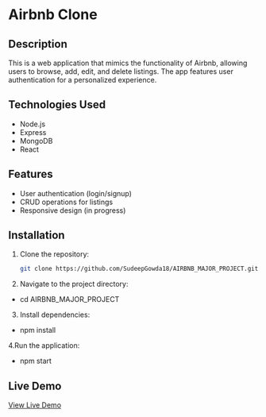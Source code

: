 # Airbnb Clone

## Description
This is a web application that mimics the functionality of Airbnb, allowing users to browse, add, edit, and delete listings. The app features user authentication for a personalized experience.

## Technologies Used
- Node.js
- Express
- MongoDB
- React

## Features
- User authentication (login/signup)
- CRUD operations for listings
- Responsive design (in progress)

## Installation
1. Clone the repository:
   ```bash
   git clone https://github.com/SudeepGowda18/AIRBNB_MAJOR_PROJECT.git

2. Navigate to the project directory:
- cd AIRBNB_MAJOR_PROJECT

3. Install dependencies:
- npm install

4.Run the application:
- npm start

## Live Demo
[View Live Demo](http://airbnb-major-project-jw6p.onrender.com)
